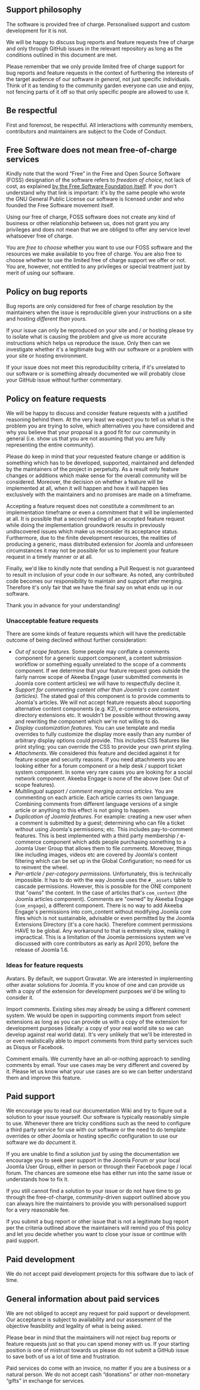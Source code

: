 ## Support philosophy

The software is provided free of charge. Personalised support and custom 
development for it is not. 

We will be happy to discuss bug reports and 
feature requests free of charge and only through GitHub issues in the 
relevant repository as long as the conditions outlined in this document are
met.

Please remember that we only provide limited free of charge support for bug
reports and feature requests in the context of furthering the interests of
the target audience of our software _in general_, not just specific 
individuals. Think of it as tending to the community garden everyone can use
and enjoy, not fencing parts of it off so that only specific people are 
allowed to use it.

## Be respectful

First and foremost, be respectful. All interactions with community members,
contributors and maintainers are subject to the Code of Conduct.

## Free Software does not mean free-of-charge services

Kindly note that the word “Free” in the Free and Open Source Software (FOSS)
designation of the software refers to _freedom of choice_, not lack of
cost, as explained [by the Free Software Foundation itself](https://www.gnu.org/philosophy/selling.en.html).
If you don't understand why that link is important: it's by the same people
who wrote the GNU General Public License our software is licensed under and
who founded the Free Software movement itself.

Using our free of charge, FOSS software does not create any kind of business
or other relationship between us, does not grant you any privileges and does 
not mean that we are obliged to offer any service level whatsoever free of 
charge. 

You are _free to choose_ whether you want to use our FOSS software and the 
resources we make available to you free of charge. You are also free to 
choose whether to use the limited free of charge support we offer or not.
You are, however, not entitled to any privileges or special treatment just 
by merit of using our software. 

## Policy on bug reports

Bug reports are only considered for free of charge resolution by the 
maintainers when the issue is reproducible given your instructions on a site
and hosting _different than yours_. 

If your issue can only be reproduced on your site and / or hosting please try
to isolate what is causing the problem and give us more accurate instructions
which helps us reproduce the issue. Only then can we investigate whether it's
a legitimate bug with our software or a problem with your site or hosting 
environment. 

If your issue does not meet this reproducibility criteria, if it's unrelated to
our software or is something already documented we will probably close your 
GitHub issue without further commentary.

## Policy on feature requests

We will be happy to discuss and consider feature requests with a justified reasoning behind them. At the very least we expect you to tell us what is the problem you are trying to solve, which alternatives you have considered and why you believe that your proposal is a good fit for our community in general (i.e. show us that you are not assuming that you are fully representing the entire  community).

Please do keep in mind that your requested feature change or addition is something which has to be developed, supported, maintained and defended by the maintainers of the project in perpetuity. As a result only feature changes or additions which make sense for the overall community will be considered. Moreover, the decision on whether a feature will be implemented at all, when it will happen and how it will happen lies exclusively with the maintainers and no promises are made on a timeframe.

Accepting a feature request does not constitute a commitment to an implementation timeframe or even a commitment that it will be implemented at all. It is possible that a second reading of an accepted feature request while doing the implementation groundwork results in previously undiscovered issues which make us reconsider its acceptance status. Furthermore, due to the finite development resources, the realities of producing a generic, mass distributed extension for Joomla and unforeseen circumstances it may not be possible for us to implement your feature request in a timely manner or at all.

Finally, we'd like to kindly note that sending a Pull Request is not guaranteed to result in inclusion of your code in our software. As noted, any contributed code becomes our responsibility to maintain and support after merging. Therefore it's only fair that we have the final say on what ends up in our software.

Thank you in advance for your understanding!  

### Unacceptable feature requests

There are some kinds of feature requests which will have the predictable outcome of being declined without further consideration:

* _Out of scope features_. Some people may conflate a comments component for a generic support component, a content submission workflow or something equally unrelated to the scope of a comments component. If we determine that your feature request goes outside the fairly narrow scope of Akeeba Engage (user submitted comments in Joomla core content articles) we will have to respectfully decline it. 
* _Support for commenting content other than Joomla's core content (articles)_. The stated goal of this component is to provide comments to Joomla's articles. We will not accept feature requests about supporting alternative content components (e.g. K2), e-commerce extensions, directory extensions etc. It wouldn't be possible without throwing away and rewriting the component which we're not willing to do.
* _Display customization features_. You can use template and media overrides to fully customize the display more easily than any number of arbitrary display options could provide. This includes CSS features like print styling; you can override the CSS to provide your own print styling.
* _Attachments_. We considered this feature and decided against it for feature scope and security reasons. If you need attachments you are looking either for a forum component or a help desk / support ticket system component. In some very rare cases you are looking for a social network component. Akeeba Engage is none of the above (see: Out of scope features).
* _Multilingual support / comment merging across articles_. You are commenting on each article. Each article carries its own language. Combining comments from different language versions of a single article or anything to this effect is not going to happen.
* _Duplication of Joomla features_. For example: creating a new user when a comment is submitted by a guest; determining who can file a ticket without using Joomla's permissions; etc. This includes pay-to-comment features. This is best implemented with a third party membership / e-commerce component which adds people purchasing something to a Joomla User Group that allows them to file comments. Moreover, things like including images, videos etc are covered by Joomla's content filtering which can be set up in the Global Configuration; no need for us to reinvent the wheel.
* _Per-article / per-category permissions_. Unfortunately, this is technically impossible. It has to do with the way Joomla uses the `#__assets` table to cascade permissions. However, this is possible for the ONE component that "owns" the content. In the case of articles that's `com_content` (the Joomla articles component). Comments are "owned" by Akeeba Engage (`com_engage`), a different component. There is no way to add Akeeba Engage's permissions into com_content without modifying Joomla core files which is not sustainable, advisable or even permitted by the Joomla Extensions Directory (it's a core hack). Therefore comment permissions HAVE to be global. Any workaround to that is extremely slow, making it impractical. This is a limitation of the Joomla permissions system we've discussed with core contributors as early as April 2010, before the release of Joomla 1.6.

### Ideas for feature requests

Avatars. By default, we support Gravatar. We are interested in implementing other avatar solutions for Joomla. If you know of one and can provide us with a copy of the extension for development purposes we'd be wiling to consider it.

Import comments. Existing sites may already be using a different comment system. We would be open in supporting comments import from select extensions as long as you can provide us with a copy of the extension for development purposes (ideally: a copy of your real world site so we can develop against real world data). It's very unlikely that we'll be interested in or even realistically able to import comments from third party services such as Disqus or Facebook.

Comment emails. We currently have an all-or-nothing approach to sending comments by email. Your use cases may be very different and covered by it. Please let us know what your use cases are so we can better understand them and improve this feature.

## Paid support

We encourage you to read our documentation Wiki and try to figure out a solution
to your issue yourself. Our software is typically reasonably simple to use. 
Whenever there are tricky conditions such as the need to configure a third party
service for use with our software or the need to do template overrides or other
Joomla or hosting specific configuration to use our software we do document it.

If you are unable to find a solution just by using the documentation we encourage
you to seek peer support in the Joomla Forum or your local Joomla User Group,
either in person or through their Facebook page / local forum. The chances are
someone else has either run into the same issue or understands how to fix it.

If you still cannot find a solution to your issue or do not have time to go 
through the free-of-charge, community-driven support outlined above you can 
always hire the maintainers to provide you with personalised support for a 
very reasonable fee.

If you submit a bug report or other issue that is not a legitimate bug report 
per the criteria outlined above the maintainers will remind you of this policy 
and let you decide whether you want to close your issue or continue with paid
support.

## Paid development

We do not accept paid development projects for this software due to lack of
time.

## General information about paid services

We are not obliged to accept any request for paid support or development. Our 
acceptance is subject to availability and our assessment of the objective 
feasibility and legality of what is being asked.

Please bear in mind that the maintainers will not reject bug reports or feature
requests just so that you can spend money with us. If your starting position
is one of mistrust towards us please do not submit a GitHub issue to save both
of us a lot of time and frustration.

Paid services do come with an invoice, no matter if you are a business or a
natural person. We do not accept cash “donations” or other non-monetary 
“gifts” in exchange for services.